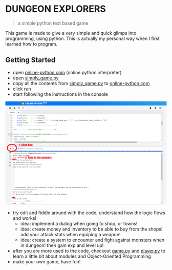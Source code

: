 # DUNGEON EXPLORERS
> a simple python text based game

This game is made to give a very simple and quick glimps into programming, using python. This is actually my personal way when I first learned how to program.

## Getting Started
- open [online-python.com](https://www.online-python.com/) (online python interpreter)
- open [simply_game.py](simple_game.py)
- copy all the contents from [simply_game.py](simple_game.py) to [online-python.com](https://www.online-python.com/)
- click run
- start following the instructions in the console

![](docs/ss-online-python.png)

- try edit and fiddle around with the code, understand how the logic flows and works!
    - idea: implement a dialog when going to shop, or towns!
    - idea: create money and inventory to be able to buy from the shops! add your attack stats when equiping a weapon!
    - idea: create a system to encounter and fight against monsters when in dungeon! then gain exp and level up!
- after you are more used to the code, checkout [game.py](game.py) and [player.py](player.py) to learn a little bit about modules and Object-Oriented Programming
- make your own game, have fun!